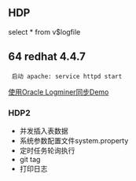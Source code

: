 ## HDP

  select * from v$logfile

## 64 redhat 4.4.7

     启动 apache: service httpd start

  [使用Oracle Logminer同步Demo](http://www.cnblogs.com/shishanyuan/p/3142713.html)

###  HDP2

  * 并发插入表数据
  * 系统参数配置文件system.property
  * 定时任务轮询执行
  * git tag
  * 打印日志


